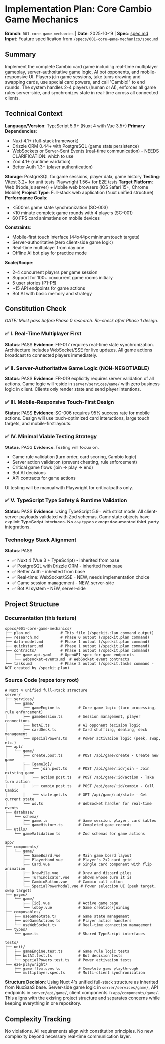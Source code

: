 # Implementation Plan: Core Cambio Game Mechanics

**Branch**: `001-core-game-mechanics` | **Date**: 2025-10-19 | **Spec**: [spec.md](./spec.md)
**Input**: Feature specification from `/specs/001-core-game-mechanics/spec.md`

## Summary

Implement the complete Cambio card game including real-time multiplayer gameplay, server-authoritative game logic, AI bot opponents, and mobile-responsive UI. Players join game sessions, take turns drawing and swapping cards, use special card powers, and call "Cambio!" to end rounds. The system handles 2-4 players (human or AI), enforces all game rules server-side, and synchronizes state in real-time across all connected clients.

## Technical Context

**Language/Version**: TypeScript 5.9+ (Nuxt 4 with Vue 3.5+)
**Primary Dependencies**:
- Nuxt 4.1+ (full-stack framework)
- Drizzle ORM 0.44+ with PostgreSQL (game state persistence)
- WebSockets or Server-Sent Events (real-time communication) - NEEDS CLARIFICATION: which to use
- Zod 4.1+ (runtime validation)
- Better Auth 1.3+ (player authentication)

**Storage**: PostgreSQL for game sessions, player data, game history
**Testing**: Vitest 3.2+ for unit tests, Playwright 1.56+ for E2E tests
**Target Platform**: Web (Node.js server) + Mobile web browsers (iOS Safari 15+, Chrome Mobile)
**Project Type**: Full-stack web application (Nuxt unified structure)
**Performance Goals**:
- <500ms game state synchronization (SC-003)
- <10 minute complete game rounds with 4 players (SC-001)
- 60 FPS card animations on mobile devices

**Constraints**:
- Mobile-first touch interface (44x44px minimum touch targets)
- Server-authoritative (zero client-side game logic)
- Real-time multiplayer from day one
- Offline AI bot play for practice mode

**Scale/Scope**:
- 2-4 concurrent players per game session
- Support for 100+ concurrent game rooms initially
- 5 user stories (P1-P5)
- ~15 API endpoints for game actions
- Bot AI with basic memory and strategy

## Constitution Check

*GATE: Must pass before Phase 0 research. Re-check after Phase 1 design.*

### ✅ I. Real-Time Multiplayer First
**Status**: PASS
**Evidence**: FR-017 requires real-time state synchronization. Architecture includes WebSocket/SSE for live updates. All game actions broadcast to connected players immediately.

### ✅ II. Server-Authoritative Game Logic (NON-NEGOTIABLE)
**Status**: PASS
**Evidence**: FR-019 explicitly requires server validation of all actions. Game logic will reside in `server/services/game/` with zero business logic in client. Clients only render state and send player intentions.

### ✅ III. Mobile-Responsive Touch-First Design
**Status**: PASS
**Evidence**: SC-006 requires 95% success rate for mobile actions. Design will use touch-optimized card interactions, large touch targets, and mobile-first layouts.

### ✅ IV. Minimal Viable Testing Strategy
**Status**: PASS
**Evidence**: Testing will focus on:
- Game rule validation (turn order, card scoring, Cambio logic)
- Server action validation (prevent cheating, rule enforcement)
- Critical game flows (join → play → end)
- Bot AI decisions
- API contracts for game actions

UI testing will be manual with Playwright for critical paths only.

### ✅ V. TypeScript Type Safety & Runtime Validation
**Status**: PASS
**Evidence**: Using TypeScript 5.9+ with strict mode. All client-server payloads validated with Zod schemas. Game state objects have explicit TypeScript interfaces. No `any` types except documented third-party integrations.

### Technology Stack Alignment
**Status**: PASS
- ✅ Nuxt 4 (Vue 3 + TypeScript) - inherited from base
- ✅ PostgreSQL with Drizzle ORM - inherited from base
- ✅ Better Auth - inherited from base
- ✅ Real-time: WebSocket/SSE - NEW, needs implementation choice
- ✅ Game session management - NEW, server-side
- ✅ Bot AI system - NEW, server-side

## Project Structure

### Documentation (this feature)

```
specs/001-core-game-mechanics/
├── plan.md              # This file (/speckit.plan command output)
├── research.md          # Phase 0 output (/speckit.plan command)
├── data-model.md        # Phase 1 output (/speckit.plan command)
├── quickstart.md        # Phase 1 output (/speckit.plan command)
├── contracts/           # Phase 1 output (/speckit.plan command)
│   ├── game-api.yaml    # OpenAPI spec for game endpoints
│   └── websocket-events.md  # WebSocket event contracts
└── tasks.md             # Phase 2 output (/speckit.tasks command - NOT created by /speckit.plan)
```

### Source Code (repository root)

```
# Nuxt 4 unified full-stack structure
server/
├── services/
│   └── game/
│       ├── gameEngine.ts        # Core game logic (turn processing, rule enforcement)
│       ├── gameSession.ts       # Session management, player connections
│       ├── botAI.ts             # AI opponent decision logic
│       ├── cardDeck.ts          # Card shuffling, dealing, deck management
│       └── specialPowers.ts     # Power activation logic (peek, swap, etc.)
├── api/
│   └── game/
│       ├── create.post.ts       # POST /api/game/create - Create new game
│       ├── [gameId]/
│       │   ├── join.post.ts     # POST /api/game/:id/join - Join existing game
│       │   ├── action.post.ts   # POST /api/game/:id/action - Take turn action
│       │   ├── cambio.post.ts   # POST /api/game/:id/cambio - Call Cambio
│       │   └── state.get.ts     # GET /api/game/:id/state - Get current state
│       └── ws.ts                # WebSocket handler for real-time events
├── database/
│   └── schema/
│       ├── game.ts              # Game session, player, card tables
│       └── gameHistory.ts       # Completed game records
└── utils/
    └── gameValidation.ts        # Zod schemas for game actions

app/
├── components/
│   └── game/
│       ├── GameBoard.vue        # Main game board layout
│       ├── PlayerHand.vue       # Player's 2x2 card grid
│       ├── Card.vue             # Single card component with flip animation
│       ├── DrawPile.vue         # Draw and discard piles
│       ├── TurnIndicator.vue    # Shows whose turn it is
│       ├── CambioButton.vue     # Cambio call button
│       └── SpecialPowerModal.vue # Power selection UI (peek target, swap target)
├── pages/
│   └── game/
│       ├── [id].vue             # Active game page
│       └── lobby.vue            # Game creation/joining
├── composables/
│   ├── useGameState.ts          # Game state management
│   ├── useGameActions.ts        # Player action handlers
│   └── useWebSocket.ts          # Real-time connection management
└── types/
    └── game.ts                  # Shared TypeScript interfaces

tests/
├── unit/
│   ├── gameEngine.test.ts       # Game rule logic tests
│   ├── botAI.test.ts            # Bot decision tests
│   └── specialPowers.test.ts    # Power activation tests
└── e2e-playwright/
    ├── game-flow.spec.ts        # Complete game playthrough
    └── multiplayer.spec.ts      # Multi-client synchronization
```

**Structure Decision**: Using Nuxt 4's unified full-stack structure as inherited from NuxSaaS base. Server-side game logic in `server/services/game/`, API endpoints in `server/api/game/`, client components in `app/components/game/`. This aligns with the existing project structure and separates concerns while keeping everything in one repository.

## Complexity Tracking

No violations. All requirements align with constitution principles. No new complexity beyond necessary real-time communication layer.
